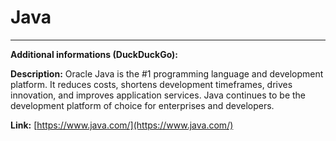 # Java

---

**Additional informations (DuckDuckGo):**

**Description:** Oracle Java is the #1 programming language and development platform. It reduces costs, shortens development timeframes, drives innovation, and improves application services. Java continues to be the development platform of choice for enterprises and developers.

**Link:** [https://www.java.com/](https://www.java.com/)

